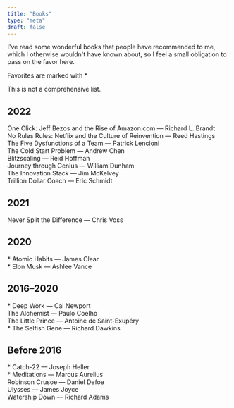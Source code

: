 ```yaml
---
title: "Books"
type: "meta"
draft: false
---
```


I've read some wonderful books that people have recommended to me, which I
otherwise wouldn't have known about, so I feel a small obligation to pass on
the favor here.

Favorites are marked with *

This is not a comprehensive list.

## 2022

One Click: Jeff Bezos and the Rise of Amazon.com — Richard L. Brandt \
No Rules Rules: Netflix and the Culture of Reinvention — Reed Hastings \
The Five Dysfunctions of a Team — Patrick Lencioni \
The Cold Start Problem — Andrew Chen \
Blitzscaling — Reid Hoffman \
Journey through Genius — William Dunham \
The Innovation Stack — Jim McKelvey \
Trillion Dollar Coach — Eric Schmidt

## 2021

Never Split the Difference — Chris Voss

## 2020

\* Atomic Habits — James Clear \
\* Elon Musk — Ashlee Vance

## 2016–2020

\* Deep Work — Cal Newport \
The Alchemist — Paulo Coelho \
The Little Prince — Antoine de Saint-Exupéry \
\* The Selfish Gene — Richard Dawkins

## Before 2016

\* Catch-22 — Joseph Heller \
\* Meditations — Marcus Aurelius \
Robinson Crusoe — Daniel Defoe \
Ulysses — James Joyce \
Watership Down  — Richard Adams
